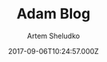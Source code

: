 ---
title: Adam Blog
github: https://github.com/artemsheludko/adam-blog
demo: https://artemsheludko.github.io/adam-blog/
author: Artem Sheludko
ssg:
  - Jekyll
cms:
  - No Cms
date: 2017-09-06T10:24:57.000Z
description: Adam Blog is a minimal clear theme for Jekyll
stale: true
---